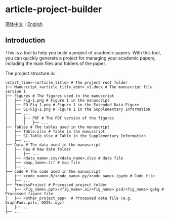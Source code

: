 # article-project-builder

[简体中文](README_zh.md)｜[English](README.md)

## Introduction

This is a tool to help you build a project of academic papers.
With this tool, you can quickly generate a project for managing your academic papers, including the main files and folders of the paper.

The project structure is:

```shell
<start_time>-<article_title> # The project root folder
├── Manuscript_<article_title_abbr>_v1.docx # The manuscript file version 1
├── Figures # The figures used in the manuscript
│   ├── Fig-1.png # Figure 1 in the manuscript
│   ├── ED-Fig-1.png # Figure 1 in the Extended Data Figure
│   ├── SI-Fig-1.png # Figure 1 in the Supplementary Information
│   ├── ...
│   │   ├── PDF # The PDF version of the figures
│   │   │   ├── ...
├── Tables # The tables used in the manuscript
│   ├── Table.xlsx # Table in the manuscript
│   ├── SI-Table.xlsx # Table in the Supplementary Information
│   ├── ...
├── Data # The data used in the manuscript
│   ├── Raw # Raw data folder
│   │   ├── ...
│   ├── <data_name>.csv/<data_name>.xlsx # data file
│   ├── <map_name>.tif # map file
│   ├── ...
├── Code # The code used in the manuscript
│   ├── <code_name>.R/<code_name>.py/<code_name>.ipynb # Code file
│   ├── ...
├── ProcessProject # Processed project folder
│   ├── <fig_name>.pptx/<fig_name>.ai/<fig_name>.psd/<fig_name>.gpkg # Processed figure file
│   ├── <other_project_app>  # Processed data file (e.g. GraphPad:.pzfx, QGIS:.qgz)
│   ├── ...
├── ...
```
